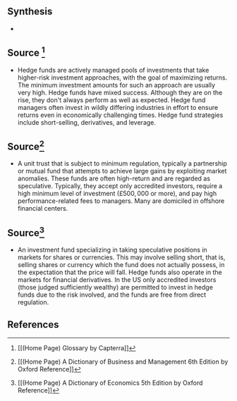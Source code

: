 ## Synthesis
- 
## Source [^1]
- Hedge funds are actively managed pools of investments that take higher-risk investment approaches, with the goal of maximizing returns. The minimum investment amounts for such an approach are usually very high. Hedge funds have mixed success. Although they are on the rise, they don't always perform as well as expected. Hedge fund managers often invest in wildly differing industries in effort to ensure returns even in economically challenging times. Hedge fund strategies include short-selling, derivatives, and leverage.
## Source[^2]
- A unit trust that is subject to minimum regulation, typically a partnership or mutual fund that attempts to achieve large gains by exploiting market anomalies. These funds are often high-return and are regarded as speculative. Typically, they accept only accredited investors, require a high minimum level of investment ($£ 500,000$ or more), and pay high performance-related fees to managers. Many are domiciled in offshore financial centers.
## Source[^3]
- An investment fund specializing in taking speculative positions in markets for shares or currencies. This may involve selling short, that is, selling shares or currency which the fund does not actually possess, in the expectation that the price will fall. Hedge funds also operate in the markets for financial derivatives. In the US only accredited investors (those judged sufficiently wealthy) are permitted to invest in hedge funds due to the risk involved, and the funds are free from direct regulation.
## References

[^1]: [[(Home Page) Glossary by Capterra]]
[^2]: [[(Home Page) A Dictionary of Business and Management 6th Edition by Oxford Reference]]
[^3]: [[(Home Page) A Dictionary of Economics 5th Edition by Oxford Reference]]